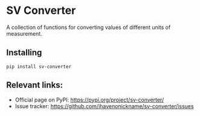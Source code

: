 # SV Converter

A collection of functions for converting values of different units of measurement.

## Installing

    pip install sv-converter

## Relevant links:

* Official page on PyPI: https://pypi.org/project/sv-converter/
* Issue tracker: https://github.com/ihavenonickname/sv-converter/issues
